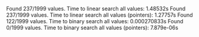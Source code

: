 Found 237/1999 values.
Time to linear search all values: 1.48532s
Found 237/1999 values.
Time to linear search all values (pointers): 1.27757s
Found 122/1999 values.
Time to binary search all values: 0.000270833s
Found 0/1999 values.
Time to binary search all values (pointers): 7.879e-06s
